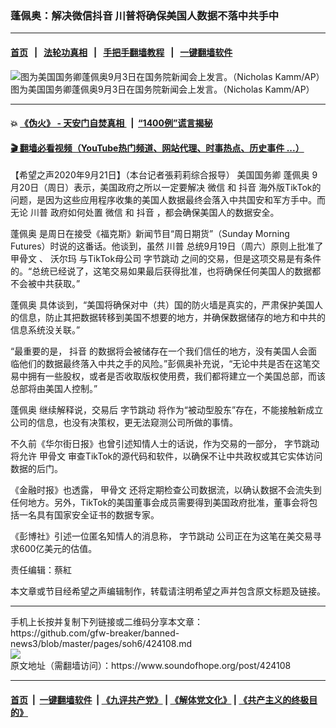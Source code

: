 ### 蓬佩奥：解决微信抖音 川普将确保美国人数据不落中共手中
------------------------

#### [首页](https://github.com/gfw-breaker/banned-news3/blob/master/README.md) &nbsp;&nbsp;|&nbsp;&nbsp; [法轮功真相](https://github.com/begood0513/basic/blob/master/README.md)  &nbsp;&nbsp;|&nbsp;&nbsp; [手把手翻墙教程](https://github.com/gfw-breaker/guides/wiki)  &nbsp;&nbsp;|&nbsp;&nbsp; [一键翻墙软件](https://github.com/gfw-breaker/nogfw/blob/master/README.md)  



<div><img alt="图为美国国务卿蓬佩奥9月3日在国务院新闻会上发言。（Nicholas Kamm/AP）" src="https://img.soundofhope.org/2020-09/9-21-3-1-1600689585446.jpeg"/>
<br/><figcaption class="caption">
 图为美国国务卿蓬佩奥9月3日在国务院新闻会上发言。（Nicholas Kamm/AP）
</figcaption></div><hr/>

#### 💥 [《伪火》 - 天安门自焚真相 ](http://158.247.195.190:10000/videos/blog/weihuo.html)&nbsp; |&nbsp; [“1400例”谎言揭秘  ](http://158.247.195.190:10000/videos/blog/jiexi1400.html)

#### [ 🎬  翻墙必看视频（YouTube热门频道、网站代理、时事热点、历史事件 ...）](https://github.com/gfw-breaker/links/blob/master/banned.md)

<div><div class="Content__Wrapper sc-1bvya0-0 grZQxZ">
 <p class="meta-top">
  <span class="meta">
   【希望之声2020年9月21日】（本台记者張莉莉综合报导）
  </span>
  美国国务卿
  <ok href="/term/4007">
   蓬佩奥
  </ok>
  9月20日（周日）表示，美国政府之所以一定要解决
  <ok href="/term/1618">
   微信
  </ok>
  和
  <ok href="/term/92620">
   抖音
  </ok>
  海外版TikTok的问题，是因为这些应用程序收集的美国人数据最终会落入中共国安和军方手中。而无论
  <ok href="/term/1041">
   川普
  </ok>
  政府如何处置
  <ok href="/term/1618">
   微信
  </ok>
  和
  <ok href="/term/92620">
   抖音
  </ok>
  ，都会确保美国人的数据安全。
 </p>
 <p>
  <ok href="/term/4007">
   蓬佩奥
  </ok>
  是周日在接受《福克斯》新闻节目“周日期货”（Sunday Morning Futures）时说的这番话。他谈到，虽然
  <ok href="/term/1041">
   川普
  </ok>
  总统9月19日（周六）原则上批准了
  <ok href="/term/9718">
   甲骨文
  </ok>
  、
  <ok href="/term/3192">
   沃尔玛
  </ok>
  与TikTok母公司
  <ok href="/term/185063">
   字节跳动
  </ok>
  之间的交易，但是这项交易是有条件的。“总统已经说了，这笔交易如果最后获得批准，也将确保任何美国人的数据都不会被中共获取。”
 </p>
 <div class="AD_Embed__Wrap-sc-1xslmin-0 igMuqX module desktop">
  <div>
  </div>
 </div>
 <p>
  <ok href="/term/4007">
   蓬佩奥
  </ok>
  具体谈到，“美国将确保对中（共）国的防火墙是真实的，严肃保护美国人的信息，防止其把数据转移到美国不想要的地方，并确保数据储存的地方和中共的信息系统没关联。”
 </p>
 <p>
  “最重要的是，
  <ok href="/term/92620">
   抖音
  </ok>
  的数据将会被储存在一个我们信任的地方，没有美国人会面临他们的数据最终落入中共之手的风险。”彭佩奥补充说，“无论中共是否在这笔交易中拥有一些股权，或者是否收取版权使用费，我们都将建立一个美国总部，而该总部将由美国人控制。”
 </p>
 <p>
  <ok href="/term/4007">
   蓬佩奥
  </ok>
  继续解释说，交易后
  <ok href="/term/185063">
   字节跳动
  </ok>
  将作为“被动型股东”存在，不能接触新成立公司的信息，也没有决策权，更无法窥测公司所做的事情。
 </p>
 <p>
  不久前《华尔街日报》也曾引述知情人士的话说，作为交易的一部分，
  <ok href="/term/185063">
   字节跳动
  </ok>
  将允许
  <ok href="/term/9718">
   甲骨文
  </ok>
  审查TikTok的源代码和软件，以确保不让中共政权或其它实体访问数据的后门。
 </p>
 <p>
  《金融时报》也透露，
  <ok href="/term/9718">
   甲骨文
  </ok>
  还将定期检查公司数据流，以确认数据不会流失到任何地方。另外，TikTok的美国董事会成员需要得到美国政府批准，董事会将包括一名具有国家安全证书的数据专家。
 </p>
 <p>
  《彭博社》引述一位匿名知情人的消息称，
  <ok href="/term/185063">
   字节跳动
  </ok>
  公司正在为这笔在美交易寻求600亿美元的估值。
 </p>
 <p class="meta-btm">
  责任编辑：蔡紅
 </p>
 <p class="meta-btm">
  本文章或节目经希望之声编辑制作，转载请注明希望之声并包含原文标题及链接。
 </p>
</div>
</div>
<hr/>
手机上长按并复制下列链接或二维码分享本文章：<br/>
https://github.com/gfw-breaker/banned-news3/blob/master/pages/soh6/424108.md <br/>
<a href='https://github.com/gfw-breaker/banned-news3/blob/master/pages/soh6/424108.md'><img src='https://github.com/gfw-breaker/banned-news3/blob/master/pages/soh6/424108.md.png'/></a> <br/>
原文地址（需翻墙访问）：https://www.soundofhope.org/post/424108


------------------------
#### [首页](https://github.com/gfw-breaker/banned-news3/blob/master/README.md) &nbsp;|&nbsp; [一键翻墙软件](https://github.com/gfw-breaker/nogfw/blob/master/README.md) &nbsp;| [《九评共产党》](https://github.com/gfw-breaker/9ping.md/blob/master/README.md#九评之一评共产党是什么) | [《解体党文化》](https://github.com/gfw-breaker/jtdwh.md/blob/master/README.md) | [《共产主义的终极目的》](https://github.com/gfw-breaker/gczydzjmd.md/blob/master/README.md)


<img src='http://gfw-breaker.win/banned-news3/pages/soh6/424108.md' width='0px' height='0px'/>